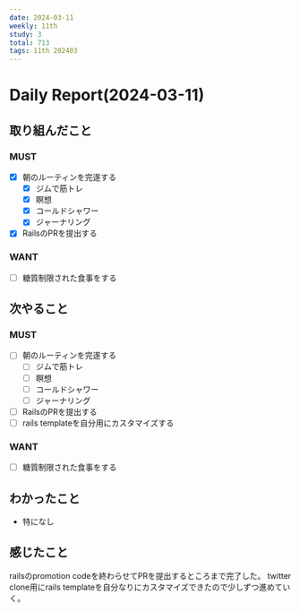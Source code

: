 ```yaml
---
date: 2024-03-11
weekly: 11th
study: 3
total: 713
tags: 11th 202403
---
```

# Daily Report(2024-03-11)
## 取り組んだこと
### MUST
- [x] 朝のルーティンを完遂する
	- [x] ジムで筋トレ
	- [x] 瞑想
	- [x] コールドシャワー
	- [x] ジャーナリング
- [x] RailsのPRを提出する
### WANT
- [ ] 糖質制限された食事をする
## 次やること
### MUST
- [ ] 朝のルーティンを完遂する
	- [ ] ジムで筋トレ
	- [ ] 瞑想
	- [ ] コールドシャワー
	- [ ] ジャーナリング
- [ ] RailsのPRを提出する
- [ ] rails templateを自分用にカスタマイズする
### WANT
- [ ] 糖質制限された食事をする
## わかったこと
- 特になし
## 感じたこと
railsのpromotion codeを終わらせてPRを提出するところまで完了した。
twitter clone用にrails templateを自分なりにカスタマイズできたので少しずつ進めていく。
